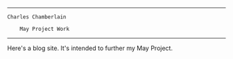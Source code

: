 
--------------
	
	Charles Chamberlain
	
		May Project Work
	
--------------


Here's a blog site. It's intended to further my May Project.